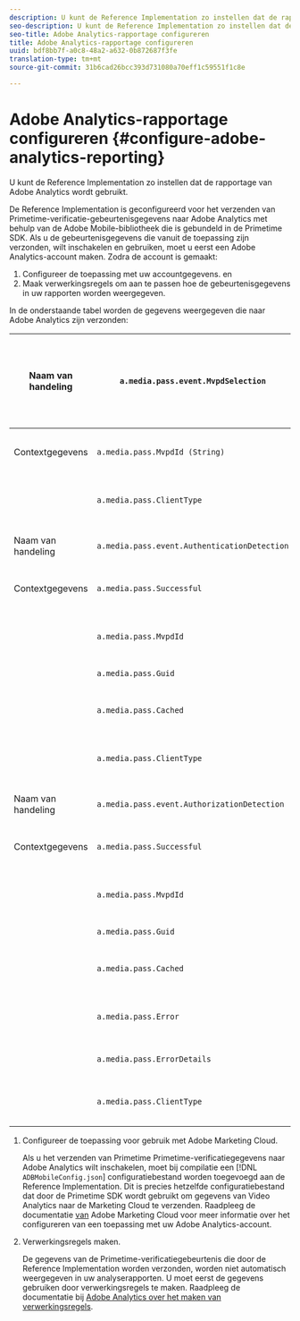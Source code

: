 ```yaml
---
description: U kunt de Reference Implementation zo instellen dat de rapportage van Adobe Analytics wordt gebruikt.
seo-description: U kunt de Reference Implementation zo instellen dat de rapportage van Adobe Analytics wordt gebruikt.
seo-title: Adobe Analytics-rapportage configureren
title: Adobe Analytics-rapportage configureren
uuid: bdf8bb7f-a0c8-48a2-a632-0b872687f3fe
translation-type: tm+mt
source-git-commit: 31b6cad26bcc393d731080a70eff1c59551f1c8e

---
```



# Adobe Analytics-rapportage configureren {#configure-adobe-analytics-reporting}

U kunt de Reference Implementation zo instellen dat de rapportage van Adobe Analytics wordt gebruikt.

De Reference Implementation is geconfigureerd voor het verzenden van Primetime-verificatie-gebeurtenisgegevens naar Adobe Analytics met behulp van de Adobe Mobile-bibliotheek die is gebundeld in de Primetime SDK. Als u de gebeurtenisgegevens die vanuit de toepassing zijn verzonden, wilt inschakelen en gebruiken, moet u eerst een Adobe Analytics-account maken. Zodra de account is gemaakt:

1. Configureer de toepassing met uw accountgegevens. en
1. Maak verwerkingsregels om aan te passen hoe de gebeurtenisgegevens in uw rapporten worden weergegeven.

In de onderstaande tabel worden de gegevens weergegeven die naar Adobe Analytics zijn verzonden:

| Naam van handeling | `a.media.pass.event.MvpdSelection` | De gebruiker selecteerde een Multichannel Video Programming Distiller (MVPD) in een selectiedialoog |
|---|---|---|
| Contextgegevens | `a.media.pass.MvpdId (String)` | De door de gebruiker geselecteerde MVPD |
|  | `a.media.pass.ClientType` | (String) Het clienttype is &quot;flash&quot;, &quot;html5&quot;, &quot;ios&quot; of &quot;android&quot; |
|  |  |  |
| Naam van handeling | `a.media.pass.event.AuthenticationDetection` | Een verificatieworkflow voltooid |
| Contextgegevens | `a.media.pass.Successful` | (Boolean) Of de token-aanvraag succesvol was, true of false |
|  | `a.media.pass.MvpdId` | (Tekenreeks) De door de gebruiker geselecteerde MVPD |
|  | `a.media.pass.Guid` | (Tekenreeks) Een id voor bijhouden |
|  | `a.media.pass.Cached` | (Boolean) Token bevindt zich al in cache, waar of onwaar |
|  | `a.media.pass.ClientType` | (String) Het clienttype is &quot;flash&quot;, &quot;html5&quot;, &quot;ios&quot; of &quot;android&quot; |
|  |  |  |
| Naam van handeling | `a.media.pass.event.AuthorizationDetection` | Een workflow voor autorisatie is voltooid |
| Contextgegevens | `a.media.pass.Successful` | (Boolean) Of de token-aanvraag succesvol was, true of false |
|  | `a.media.pass.MvpdId` | (String) De gebruiker heeft MVPD geselecteerd |
|  | `a.media.pass.Guid` | (Tekenreeks) Een id voor bijhouden |
|  | `a.media.pass.Cached` | (Boolean) Token bevindt zich al in cache, waar of onwaar |
|  | `a.media.pass.Error` | (String) De fout als de autorisatiepoging is mislukt |
|  | `a.media.pass.ErrorDetails` | (String) Meer informatie over fouten |
|  | `a.media.pass.ClientType` | (String) Het clienttype is &quot;flash&quot;, &quot;html5&quot;, &quot;ios&quot; of &quot;android&quot; |

1. Configureer de toepassing voor gebruik met Adobe Marketing Cloud.

   Als u het verzenden van Primetime Primetime-verificatiegegevens naar Adobe Analytics wilt inschakelen, moet bij compilatie een [!DNL `ADBMobileConfig.json`] configuratiebestand worden toegevoegd aan de Reference Implementation. Dit is precies hetzelfde configuratiebestand dat door de Primetime SDK wordt gebruikt om gegevens van Video Analytics naar de Marketing Cloud te verzenden. Raadpleeg de documentatie [van](https://microsite.omniture.com/t2/help/en_US/reference/) Adobe Marketing Cloud voor meer informatie over het configureren van een toepassing met uw Adobe Analytics-account.
1. Verwerkingsregels maken.

   De gegevens van de Primetime-verificatiegebeurtenis die door de Reference Implementation worden verzonden, worden niet automatisch weergegeven in uw analyserapporten. U moet eerst de gegevens gebruiken door verwerkingsregels te maken. Raadpleeg de documentatie bij [Adobe Analytics over het maken van verwerkingsregels](https://microsite.omniture.com/t2/help/en_US/reference/processing_rules.html).
